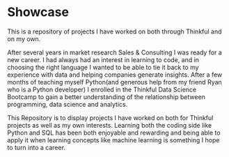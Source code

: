 # Showcase
This is a repository of projects I have worked on both through Thinkful and on my own.

After several years in market research Sales & Consulting I was ready for a new career. I had always had an interest in learning to code, and in choosing the right language I wanted to be able to tie it back to my experience with data and helping companies generate insights. After a few months of teaching myself Python(and generous help from my friend Ryan who is a Python developer) I enrolled in the Thinkful Data Science Bootcamp to gain a better understanding of the relationship between programming, data science and analytics. 

This Repository is to display projects I have worked on both for Thinkful projects as well as my own interests. Learning both the coding side like Python and SQL has been both enjoyable and rewarding and being able to apply it when learning concepts like machine learning is something I hope to turn into a career.
